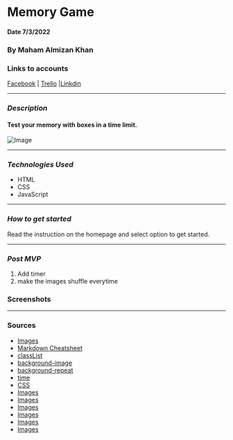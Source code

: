 # Memory Game

#### Date 7/3/2022

### By Maham Almizan Khan

### Links to accounts

[Facebook](https://www.facebook.com/) | [Trello](https://trello.com/b/1TZAQYYq/unit-1-project-memory-game) |[Linkdin](https://www.linkedin.com/feed/)

---

### **_Description_**

#### Test your memory with boxes in a time limit.

![Image](https://api.time.com/wp-content/uploads/2015/03/memory.jpg)

---

### **_Technologies Used_**

- HTML
- CSS
- JavaScript

---

### **_How to get started_**

Read the instruction on the homepage and select option to get started.

---

### **_Post MVP_**

1. Add timer
2. make the images shuffle everytime

### **Screenshots**

---

### Sources

- [Images](https://www.google.com/?&bih=839&biw=1500&hl=en)
- [Markdown Cheatsheet](https://www.markdownguide.org/cheat-sheet/)
- [classList](https://stackoverflow.com/questions/6787383/how-to-add-remove-a-class-in-javascript)
- [background-image](https://www.w3schools.com/cssref/pr_background-position.asp)
- [background-repeat](https://www.w3schools.com/cssref/pr_background-position.asp)
- [time](https://developer.mozilla.org/en-US/docs/Web/API/setTimeout)
- [CSS](https://generalassembly.zoom.us/rec/play/yTHGaK6y5b2NHIBIZo02YRHEBTVnNupsIKeJmVfAd1_STbFIksEDt_ciBxcxjK_5_eLdoexTp3PwpQJR.akJLLtiQm-glV2gZ?continueMode=true&_x_zm_rtaid=1Q3671oLS6OJoPJUzRFQ7A.1657198818145.ef9143e98539af09f156c4966852bfae&_x_zm_rhtaid=641)
- [Images](https://www.google.com/?&bih=839&biw=1500&hl=en)
- [Images](https://www.google.com/?&bih=839&biw=1500&hl=en)
- [Images](https://www.google.com/?&bih=839&biw=1500&hl=en)
- [Images](https://www.google.com/?&bih=839&biw=1500&hl=en)
- [Images](https://www.google.com/?&bih=839&biw=1500&hl=en)
- [Images](https://www.google.com/?&bih=839&biw=1500&hl=en)
